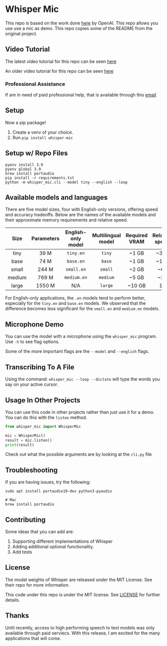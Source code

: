 # Whisper Mic
This repo is based on the work done [here](https://github.com/openai/whisper) by OpenAI.  This repo allows you use use a mic as demo. This repo copies some of the README from the original project.

## Video Tutorial

The latest video tutorial for this repo can be seen [here](https://youtu.be/S58MGCU7Wgg)

An older video tutorial for this repo can be seen [here](https://www.youtube.com/watch?v=nwPaRSlDSaY)

### Professional Assistance

If are in need of paid professional help, that is available through this [email](mailto:blakecmallory@gmail.com)

## Setup

Now a pip package!

1. Create a venv of your choice.
2. Run ```pip install whisper-mic```

## Setup w/ Repo Files

```
pyenv install 3.9
pyenv global 3.9
brew install portaudio
pip install -r requirements.txt
python -m whisper_mic.cli --model tiny --english --loop
```

## Available models and languages

There are five model sizes, four with English-only versions, offering speed and accuracy tradeoffs. Below are the names of the available models and their approximate memory requirements and relative speed. 


|  Size  | Parameters | English-only model | Multilingual model | Required VRAM | Relative speed |
|:------:|:----------:|:------------------:|:------------------:|:-------------:|:--------------:|
|  tiny  |    39 M    |     `tiny.en`      |       `tiny`       |     ~1 GB     |      ~32x      |
|  base  |    74 M    |     `base.en`      |       `base`       |     ~1 GB     |      ~16x      |
| small  |   244 M    |     `small.en`     |      `small`       |     ~2 GB     |      ~6x       |
| medium |   769 M    |    `medium.en`     |      `medium`      |     ~5 GB     |      ~2x       |
| large  |   1550 M   |        N/A         |      `large`       |    ~10 GB     |       1x       |

For English-only applications, the `.en` models tend to perform better, especially for the `tiny.en` and `base.en` models. We observed that the difference becomes less significant for the `small.en` and `medium.en` models.

## Microphone Demo

You can use the model with a microphone using the ```whisper_mic``` program.  Use ```-h``` to see flag options.

Some of the more important flags are the ```--model``` and ```--english``` flags.

## Transcribing To A File

Using the command: ```whisper_mic --loop --dictate``` will type the words you say on your active cursor.

## Usage In Other Projects

You can use this code in other projects rather than just use it for a demo.  You can do this with the ```listen``` method.

```python
from whisper_mic import WhisperMic

mic = WhisperMic()
result = mic.listen()
print(result)
```

Check out what the possible arguments are by looking at the ```cli.py``` file

## Troubleshooting

If you are having issues, try the following:
```
sudo apt install portaudio19-dev python3-pyaudio

# Mac
brew install portaudio
```

## Contributing

Some ideas that you can add are:
1. Supporting different implementations of Whisper
2. Adding additional optional functionality.
3. Add tests

## License

The model weights of Whisper are released under the MIT License. See their repo for more information.

This code under this repo is under the MIT license.  See [LICENSE](LICENSE) for further details.

## Thanks
Until recently, access to high performing speech to text models was only available through paid serviecs.  With this release, I am excited for the many applications that will come.
